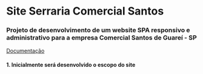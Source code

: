 # Site Serraria Comercial Santos

### Projeto de desenvolvimento de um website SPA responsivo e administrativo para a empresa Comercial Santos de Guareí - SP

[Documentação](https://drive.google.com/open?id=1mrBs2ktIVUUGdENc3T8Hlg6SCJAj-Exd)

#### 1. Inicialmente será desenvolvido o escopo do site
